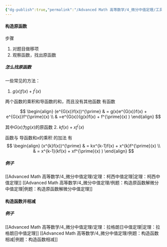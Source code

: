 ```yaml
---
{"dg-publish":true,"permalink":"/Advanced Math 高等数学/4_微分中值定理/工具箱：构造函数解微分中值定理题/","tags":["微积分","工具箱"]}
---
```


#### 构造原函数
步骤
1. 对题目做移项
2. 观察函数，找出原函数
##### 怎么找原函数
一些常见的方法：

1. $g(x)f(x) + f^{\prime}(x)$

两个函数的乘积和导函数的和，而且没有其他函数
有函数


$$
\begin{align}
(e^{G(x)}f(x))^{\prime}  & = g(x)e^{G(x)}f(x) + e^{G(x)}f^{\prime}(x)   \\
 & =e^{G(x)}(g(x)f(x) + f^{\prime}(x) )
\end{align}
$$

其中$G(x)$为$g(x)$的原函数
2. $kf(x) + xf^{\prime}(x)$

函数与 导函数和$x$的乘积 的加法
有
$$
\begin{align}
(x^{k}f(x))^{\prime}  & = kx^{k-1}f(x)  + x^{k}f^{\prime}(x)  \\
 & = x^{k-1}(kf(x) + xf^{\prime}(x) )
\end{align}
$$
##### 例子
[[Advanced Math 高等数学/4_微分中值定理/定理：柯西中值定理\|定理：柯西中值定理]]
[[Advanced Math 高等数学/4_微分中值定理/例题：构造原函数解微分中值定理\|例题：构造原函数解微分中值定理]]

#### 构造函数并相减
##### 例子
[[Advanced Math 高等数学/4_微分中值定理/定理：拉格朗日中值定理\|定理：拉格朗日中值定理]]
[[Advanced Math 高等数学/4_微分中值定理/例题：构造函数相减\|例题：构造函数相减]]